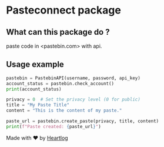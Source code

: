 # Pasteconnect package

## What can this package do ?
paste code in <pastebin.com> with api.

## Usage example
```py
pastebin = PastebinAPI(username, password, api_key)
account_status = pastebin.check_account()
print(account_status)

privacy = 0  # Set the privacy level (0 for public)
title = "My Paste Title"
content = "This is the content of my paste."

paste_url = pastebin.create_paste(privacy, title, content)
print(f"Paste created: {paste_url}")
```

Made with ❤️ by [Heartlog](https://github.com/heartlog/)